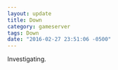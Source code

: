 ```yaml
---
layout: update
title: Down
category: gameserver
tags: Down
date: "2016-02-27 23:51:06 -0500"
---
```


Investigating.
